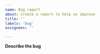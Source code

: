 ```yaml
---
name: Bug report
about: Create a report to help us improve
title: ''
labels: 'bug'
assignees: ''

---
```


**Describe the bug**
